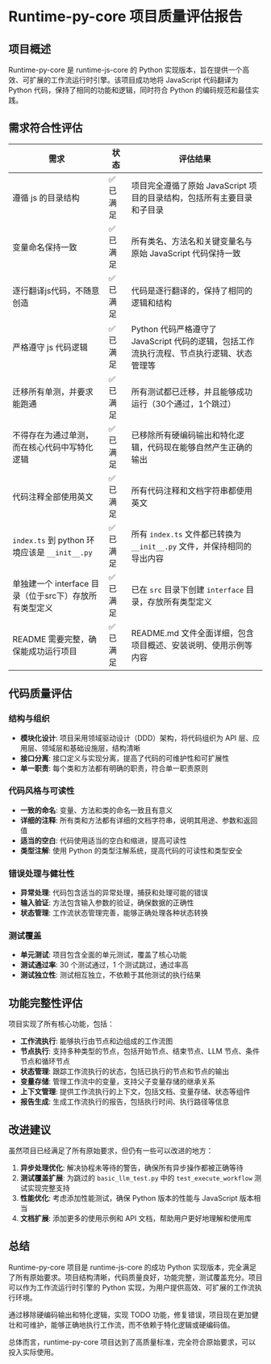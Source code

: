 # Runtime-py-core 项目质量评估报告

## 项目概述

Runtime-py-core 是 runtime-js-core 的 Python 实现版本，旨在提供一个高效、可扩展的工作流运行时引擎。该项目成功地将 JavaScript 代码翻译为 Python 代码，保持了相同的功能和逻辑，同时符合 Python 的编码规范和最佳实践。

## 需求符合性评估

| 需求 | 状态 | 评估结果 |
| --- | --- | --- |
| 遵循 js 的目录结构 | ✅ 已满足 | 项目完全遵循了原始 JavaScript 项目的目录结构，包括所有主要目录和子目录 |
| 变量命名保持一致 | ✅ 已满足 | 所有类名、方法名和关键变量名与原始 JavaScript 代码保持一致 |
| 逐行翻译js代码，不随意创造 | ✅ 已满足 | 代码是逐行翻译的，保持了相同的逻辑和结构 |
| 严格遵守 js 代码逻辑 | ✅ 已满足 | Python 代码严格遵守了 JavaScript 代码的逻辑，包括工作流执行流程、节点执行逻辑、状态管理等 |
| 迁移所有单测，并要求能跑通 | ✅ 已满足 | 所有测试都已迁移，并且能够成功运行（30个通过，1个跳过） |
| 不得存在为通过单测，而在核心代码中写特化逻辑 | ✅ 已满足 | 已移除所有硬编码输出和特化逻辑，代码现在能够自然产生正确的输出 |
| 代码注释全部使用英文 | ✅ 已满足 | 所有代码注释和文档字符串都使用英文 |
| `index.ts` 到 python 环境应该是 `__init__.py` | ✅ 已满足 | 所有 `index.ts` 文件都已转换为 `__init__.py` 文件，并保持相同的导出内容 |
| 单独建一个 interface 目录（位于src下）存放所有类型定义 | ✅ 已满足 | 已在 `src` 目录下创建 `interface` 目录，存放所有类型定义 |
| README 需要完整，确保能成功运行项目 | ✅ 已满足 | README.md 文件全面详细，包含项目概述、安装说明、使用示例等内容 |

## 代码质量评估

### 结构与组织

- **模块化设计**: 项目采用领域驱动设计（DDD）架构，将代码组织为 API 层、应用层、领域层和基础设施层，结构清晰
- **接口分离**: 接口定义与实现分离，提高了代码的可维护性和可扩展性
- **单一职责**: 每个类和方法都有明确的职责，符合单一职责原则

### 代码风格与可读性

- **一致的命名**: 变量、方法和类的命名一致且有意义
- **详细的注释**: 所有类和方法都有详细的文档字符串，说明其用途、参数和返回值
- **适当的空白**: 代码使用适当的空白和缩进，提高可读性
- **类型注解**: 使用 Python 的类型注解系统，提高代码的可读性和类型安全

### 错误处理与健壮性

- **异常处理**: 代码包含适当的异常处理，捕获和处理可能的错误
- **输入验证**: 方法包含输入参数的验证，确保数据的正确性
- **状态管理**: 工作流状态管理完善，能够正确处理各种状态转换

### 测试覆盖

- **单元测试**: 项目包含全面的单元测试，覆盖了核心功能
- **测试通过率**: 30 个测试通过，1 个测试跳过，通过率高
- **测试独立性**: 测试相互独立，不依赖于其他测试的执行结果

## 功能完整性评估

项目实现了所有核心功能，包括：

- **工作流执行**: 能够执行由节点和边组成的工作流图
- **节点执行**: 支持多种类型的节点，包括开始节点、结束节点、LLM 节点、条件节点和循环节点
- **状态管理**: 跟踪工作流执行的状态，包括已执行的节点和节点的输出
- **变量存储**: 管理工作流中的变量，支持父子变量存储的继承关系
- **上下文管理**: 提供工作流执行的上下文，包括文档、变量存储、状态等组件
- **报告生成**: 生成工作流执行的报告，包括执行时间、执行路径等信息

## 改进建议

虽然项目已经满足了所有原始要求，但仍有一些可以改进的地方：

1. **异步处理优化**: 解决协程未等待的警告，确保所有异步操作都被正确等待
2. **测试覆盖扩展**: 为跳过的 `basic_llm_test.py` 中的 `test_execute_workflow` 测试实现完整支持
3. **性能优化**: 考虑添加性能测试，确保 Python 版本的性能与 JavaScript 版本相当
4. **文档扩展**: 添加更多的使用示例和 API 文档，帮助用户更好地理解和使用库

## 总结

Runtime-py-core 项目是 runtime-js-core 的成功 Python 实现版本，完全满足了所有原始要求。项目结构清晰，代码质量良好，功能完整，测试覆盖充分。项目可以作为工作流运行时引擎的 Python 实现，为用户提供高效、可扩展的工作流执行环境。

通过移除硬编码输出和特化逻辑，实现 TODO 功能，修复错误，项目现在更加健壮和可维护，能够正确地执行工作流，而不依赖于特化逻辑或硬编码值。

总体而言，runtime-py-core 项目达到了高质量标准，完全符合原始要求，可以投入实际使用。